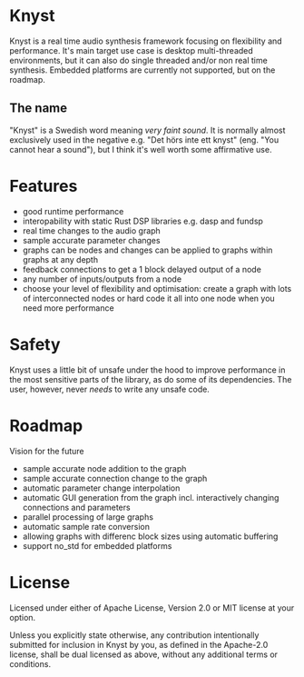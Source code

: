 # Knyst

Knyst is a real time audio synthesis framework focusing on flexibility and performance. It's main target use case is desktop multi-threaded environments, but it can also do single threaded and/or non real time synthesis. Embedded platforms are currently not supported, but on the roadmap.

## The name

"Knyst" is a Swedish word meaning _very faint sound_. It is normally almost exclusively used in the negative e.g. "Det hörs inte ett knyst" (eng. "You cannot hear a sound"), but I think it's well worth some affirmative use.

# Features

- good runtime performance
- interopability with static Rust DSP libraries e.g. dasp and fundsp
- real time changes to the audio graph
- sample accurate parameter changes
- graphs can be nodes and changes can be applied to graphs within graphs at any depth
- feedback connections to get a 1 block delayed output of a node
- any number of inputs/outputs from a node
- choose your level of flexibility and optimisation: create a graph with lots of interconnected nodes or hard code it all into one node when you need more performance

# Safety

Knyst uses a little bit of unsafe under the hood to improve performance in the most sensitive parts of the library, as do some of its dependencies. The user, however, never _needs_ to write any unsafe code.

# Roadmap

Vision for the future

- sample accurate node addition to the graph
- sample accurate connection change to the graph
- automatic parameter change interpolation
- automatic GUI generation from the graph incl. interactively changing connections and parameters
- parallel processing of large graphs
- automatic sample rate conversion
- allowing graphs with differenc block sizes using automatic buffering
- support no_std for embedded platforms

# License

Licensed under either of Apache License, Version 2.0 or MIT license at your option.

Unless you explicitly state otherwise, any contribution intentionally submitted for inclusion in Knyst by you, as defined in the Apache-2.0 license, shall be dual licensed as above, without any additional terms or conditions.
